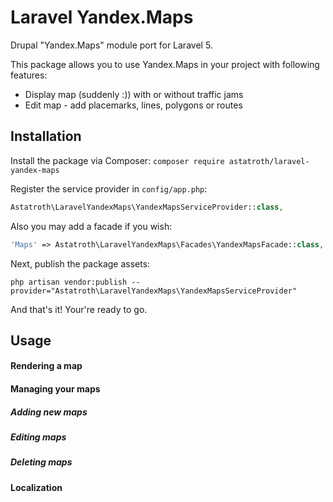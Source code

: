 # Laravel Yandex.Maps
Drupal "Yandex.Maps" module port for Laravel 5.

This package allows you to use Yandex.Maps in your project with following features:

- Display map (suddenly :)) with or without traffic jams
- Edit map - add placemarks, lines, polygons or routes

## Installation

Install the package via Composer: `composer require astatroth/laravel-yandex-maps`

Register the service provider in `config/app.php`:

```php
Astatroth\LaravelYandexMaps\YandexMapsServiceProvider::class,
```

Also you may add a facade if you wish:

```php
'Maps' => Astatroth\LaravelYandexMaps\Facades\YandexMapsFacade::class,
```

Next, publish the package assets:

``` php artisan vendor:publish --provider="Astatroth\LaravelYandexMaps\YandexMapsServiceProvider" ```

And that's it! Your're ready to go.

## Usage

#### Rendering a map

#### Managing your maps

##### Adding new maps

##### Editing maps

##### Deleting maps

#### Localization
